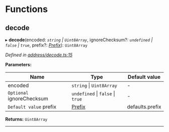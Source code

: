 

# Functions

<a id="decode"></a>

##  decode

▸ **decode**(encoded: *`string` \| `Uint8Array`*, ignoreChecksum?: *`undefined` \| `false` \| `true`*, prefix?: *[Prefix](_address_types_.md#prefix)*): `Uint8Array`

*Defined in [address/decode.ts:15](https://github.com/polkadot-js/common/blob/66803c5/packages/util-crypto/src/address/decode.ts#L15)*

**Parameters:**

| Name | Type | Default value |
| ------ | ------ | ------ |
| encoded | `string` \| `Uint8Array` | - |
| `Optional` ignoreChecksum | `undefined` \| `false` \| `true` | - |
| `Default value` prefix | [Prefix](_address_types_.md#prefix) |  defaults.prefix |

**Returns:** `Uint8Array`

___

